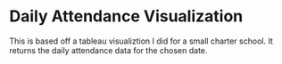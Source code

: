 # Daily Attendance Visualization
This is based off a tableau visualiztion I did for a small charter school. It returns the daily attendance data for the chosen date.
